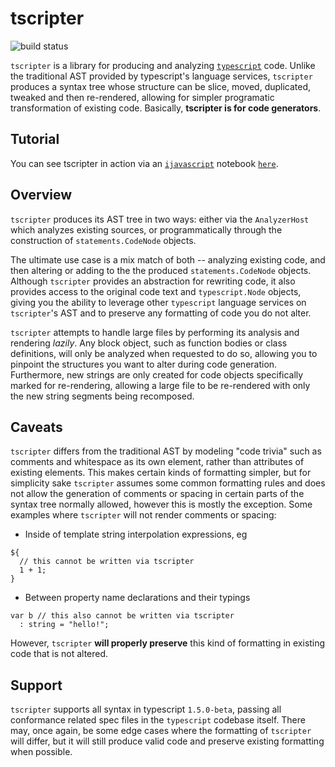 # tscripter
![build status](https://travis-ci.org/corps/tscripter.svg)

`tscripter` is a library for producing and analyzing [`typescript`](https://github.com/Microsoft/TypeScript) code.  Unlike the traditional AST provided by typescript's language services, `tscripter` produces a syntax tree whose structure can be slice, moved, duplicated, tweaked and then re-rendered, allowing for simpler programatic transformation of existing code.  Basically, **tscripter is for code generators**.

## Tutorial

You can see tscripter in action via an [`ijavascript`](https://github.com/n-riesco/ijavascript) notebook [`here`](https://cdn.rawgit.com/corps/tscripter/master/tutorial.html).

## Overview

`tscripter` produces its AST tree in two ways: either via the `AnalyzerHost` which analyzes existing sources, or programmatically through the construction of `statements.CodeNode` objects.  

The ultimate use case is a mix match of both -- analyzing existing code, and then altering or adding to the the produced `statements.CodeNode` objects.  Although `tscripter` provides an abstraction for rewriting code, it also provides access to the original code text and `typescript.Node` objects, giving you the ability to leverage other `typescript` language services on `tscripter`'s AST and to preserve any formatting of code you do not alter.

`tscripter` attempts to handle large files by performing its analysis and rendering *lazily*.  Any block object, such as function bodies or class definitions, will only be analyzed when requested to do so, allowing you to pinpoint the structures you want to alter during code generation.  Furthermore, new strings are only created for code objects specifically marked for re-rendering, allowing a large file to be re-rendered with only the new string segments being recomposed.

## Caveats

`tscripter` differs from the traditional AST by modeling "code trivia" such as comments and whitespace as its own element, rather than attributes of existing elements.  This makes certain kinds of formatting simpler, but for simplicity sake `tscripter` assumes some common formatting rules and does not allow the generation of comments or spacing in certain parts of the syntax tree normally allowed, however this is mostly the exception.  Some examples where `tscripter` will not render comments or spacing:

* Inside of template string interpolation expressions, eg

```
${
  // this cannot be written via tscripter
  1 + 1;
}
```

* Between property name declarations and their typings
```
var b // this also cannot be written via tscripter
  : string = "hello!";
```

However, `tscripter` **will properly preserve** this kind of formatting in existing code that is not altered.  


## Support

`tscripter` supports all syntax in typescript `1.5.0-beta`, passing all conformance related spec files in the `typescript` codebase itself.  There may, once again, be some edge cases where the formatting of `tscripter` will differ, but it will still produce valid code and preserve existing formatting when possible.
